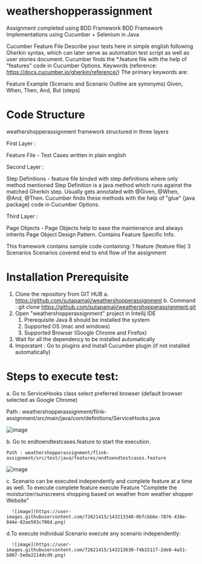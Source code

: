 # weathershopperassignment

Assignment completed using BDD Framework
BDD Framework Implementations using Cucumber + Selenium in Java

Cucumber Feature File
Describe your tests here in simple english following Gherkin syntax, which can later serve as automation test script as well as user stories document. Cucumber finds the *.feature file with the help of "features" code in Cucumber Options.
Keywords (reference: https://docs.cucumber.io/gherkin/reference/)
The primary keywords are:

Feature
Example (Scenario and Scenario Outline are synonyms)
Given, When, Then, And, But (steps)

# Code Structure

weathershopperassignment framework structured in three layers

First Layer :

Feature File - Test Cases written in plain english

Second Layer :

Step Definitions - feature file binded with step definitions where only method mentioned
Step Definition is a java method which runs against the matched Gherkin step. Usually gets annotated with @Given, @When, @And, @Then. Cucumber finds these methods with the help of "glue" (java package) code in Cucumber Options.

Third Layer :

Page Objects - Page Objects help to ease the maintenance and always inherits Page Object Design Pattern.
Contains Feature Specific Info.

This framework contains sample code containing:
1 feature (feature file)
3 Scenarios
Scenarios covered end to end flow of the assignment


# Installation Prerequisite

1. Clone the repository from GIT HUB
   a. https://github.com/sutapamaji/weathershopperassignment
   b. Command : git clone https://github.com/sutapamaji/weathershopperassignment.git
2. Open "weathershopperassignment" project in Intellij IDE
   1. Prerequisite Java 8 should be installed the system
   2. Supported OS (mac and windows)
   3. Supported Browser (Google Chrome and Firefox)
3. Wait for all the dependency to be installed automatically
4. Imporatant : Go to plugins and Install Cucumber plugin (if not installed automatically)

# Steps to execute test:
   a. Go to ServiceHooks class select preferred browser (default browser selected as Google Chrome)
   
   Path : weathershopperassignment/flink-assignment/src/main/java/com/definitions/ServiceHooks.java
   
   ![image](https://user-images.githubusercontent.com/72621415/143213860-b0d19abd-9832-4b9a-b2f7-39ea35128cee.png)

   b. Go to endtoendtestcases.feature to start the execution.
    
    Path : weathershopperassignment/flink-assignment/src/test/java/features/endtoendtestcases.feature
    
   ![image](https://user-images.githubusercontent.com/72621415/143213928-1bb71a8a-3bec-49bc-96ea-2390ca73fd2c.png)

   c. Scenario can be executed independently and complete feature at a time as well.
      To execute complete feature execute Feature "Complete the moisturizer/sunscreens shopping based on weather from weather shopper Website"
      
      ![image](https://user-images.githubusercontent.com/72621415/143213340-0bfcbb6e-7876-438e-844e-02ae593c706d.png)
      
   d.To execute individual Scenario execute any scenario independently:
   
      ![image](https://user-images.githubusercontent.com/72621415/143213630-f4b15117-2de8-4a51-b807-5ede2214dcd9.png)

      


